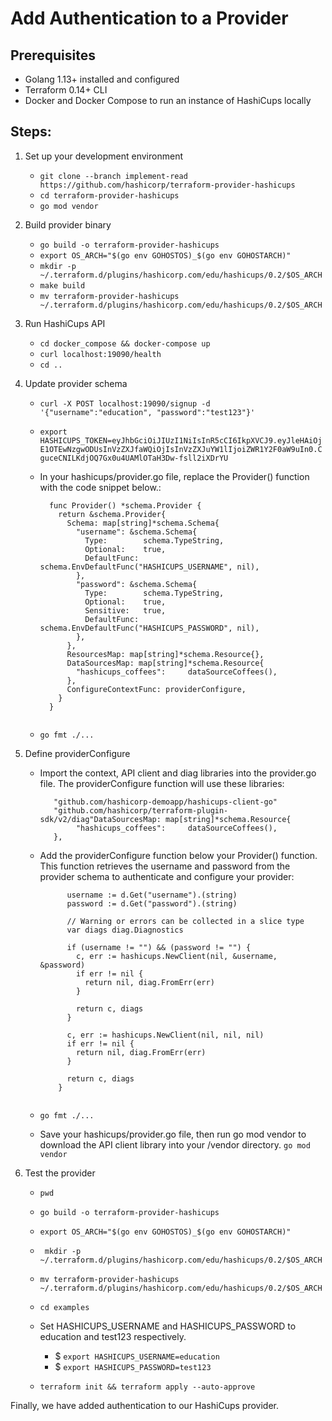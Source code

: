 # Add Authentication to a Provider

## Prerequisites

- Golang 1.13+ installed and configured
- Terraform 0.14+ CLI 
- Docker and Docker Compose to run an instance of HashiCups locally

## Steps:

1. Set up your development environment

    - `git clone --branch implement-read https://github.com/hashicorp/terraform-provider-hashicups`
    - `cd terraform-provider-hashicups`
    - `go mod vendor`

2. Build provider binary

    - `go build -o terraform-provider-hashicups`
    - `export OS_ARCH="$(go env GOHOSTOS)_$(go env GOHOSTARCH)"`
    - `mkdir -p ~/.terraform.d/plugins/hashicorp.com/edu/hashicups/0.2/$OS_ARCH`
    - `make build`
    - `mv terraform-provider-hashicups ~/.terraform.d/plugins/hashicorp.com/edu/hashicups/0.2/$OS_ARCH`


3. Run HashiCups API

    - `cd docker_compose && docker-compose up`
    - `curl localhost:19090/health`
    - `cd ..`
       
4. Update provider schema

    - `curl -X POST localhost:19090/signup -d '{"username":"education", "password":"test123"}'`
    - `export HASHICUPS_TOKEN=eyJhbGciOiJIUzI1NiIsInR5cCI6IkpXVCJ9.eyJleHAiOjE1OTEwNzgwODUsInVzZXJfaWQiOjIsInVzZXJuYW1lIjoiZWR1Y2F0aW9uIn0.CguceCNILKdjOQ7Gx0u4UAMlOTaH3Dw-fsll2iXDrYU`
    - In your hashicups/provider.go file, replace the Provider() function with the code snippet below.:

        ```// Provider -
          func Provider() *schema.Provider {
            return &schema.Provider{
              Schema: map[string]*schema.Schema{
                "username": &schema.Schema{
                  Type:        schema.TypeString,
                  Optional:    true,
                  DefaultFunc: schema.EnvDefaultFunc("HASHICUPS_USERNAME", nil),
                },
                "password": &schema.Schema{
                  Type:        schema.TypeString,
                  Optional:    true,
                  Sensitive:   true,
                  DefaultFunc: schema.EnvDefaultFunc("HASHICUPS_PASSWORD", nil),
                },
              },
              ResourcesMap: map[string]*schema.Resource{},
              DataSourcesMap: map[string]*schema.Resource{
                "hashicups_coffees":     dataSourceCoffees(),
              },
              ConfigureContextFunc: providerConfigure,
            }
          }


    - `go fmt ./...`

5. Define providerConfigure

    - Import the context, API client and diag libraries into the provider.go file. The providerConfigure function will use these libraries:
    
        ```"context"
           "github.com/hashicorp-demoapp/hashicups-client-go"
           "github.com/hashicorp/terraform-plugin-sdk/v2/diag"DataSourcesMap: map[string]*schema.Resource{
                "hashicups_coffees":     dataSourceCoffees(),
           },
    
    - Add the providerConfigure function below your Provider() function. This function retrieves the username and password from the provider schema to authenticate and configure your provider:
    
        ```func providerConfigure(ctx context.Context, d *schema.ResourceData) (interface{}, diag.Diagnostics) {
              username := d.Get("username").(string)
              password := d.Get("password").(string)

              // Warning or errors can be collected in a slice type
              var diags diag.Diagnostics

              if (username != "") && (password != "") {
                c, err := hashicups.NewClient(nil, &username, &password)
                if err != nil {
                  return nil, diag.FromErr(err)
                }

                return c, diags
              }

              c, err := hashicups.NewClient(nil, nil, nil)
              if err != nil {
                return nil, diag.FromErr(err)
              }

              return c, diags
            }

    
    - `go fmt ./...`
    - Save your hashicups/provider.go file, then run go mod vendor to download the API client library into your /vendor directory.
         `go mod vendor`
    
6. Test the provider
        
    - `pwd`
    - `go build -o terraform-provider-hashicups`
    - `export OS_ARCH="$(go env GOHOSTOS)_$(go env GOHOSTARCH)"`
    - ` mkdir -p ~/.terraform.d/plugins/hashicorp.com/edu/hashicups/0.2/$OS_ARCH`
    - `mv terraform-provider-hashicups ~/.terraform.d/plugins/hashicorp.com/edu/hashicups/0.2/$OS_ARCH`
    - `cd examples`
    - Set HASHICUPS_USERNAME and HASHICUPS_PASSWORD to education and test123 respectively.
        - $ `export HASHICUPS_USERNAME=education`
        - $ `export HASHICUPS_PASSWORD=test123`
        
    - `terraform init && terraform apply --auto-approve`
   
   
Finally, we have added authentication to our HashiCups provider.
